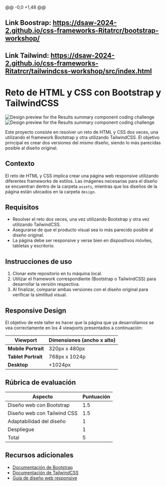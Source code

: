 @@ -0,0 +1,48 @@
## Link Boostrap: https://dsaw-2024-2.github.io/css-frameworks-Ritatrcr/bootstrap-workshop/
## Link Tailwind: https://dsaw-2024-2.github.io/css-frameworks-Ritatrcr/tailwindcss-workshop/src/index.html

# Reto de HTML y CSS con Bootstrap y TailwindCSS

![Design preview for the Results summary component coding challenge](./assets/design/desktop-preview.jpg)
![Design preview for the Results summary component coding challenge](./assets/design/mobile-design.jpg)

Este proyecto consiste en resolver un reto de HTML y CSS dos veces, una utilizando el framework Bootstrap y otra utilizando TailwindCSS. El objetivo principal es crear dos versiones del mismo diseño, siendo lo más parecidas posible al diseño original.

## Contexto

El reto de HTML y CSS implica crear una página web responsive utilizando diferentes frameworks de estilos. Las imágenes necesarias para el diseño se encuentran dentro de la carpeta `assets`, mientras que los diseños de la página están ubicados en la carpeta `design`.

## Requisitos

- Resolver el reto dos veces, una vez utilizando Bootstrap y otra vez utilizando TailwindCSS.
- Asegurarse de que el producto visual sea lo más parecido posible al diseño original.
- La página debe ser responsive y verse bien en dispositivos móviles, tabletas y escritorio.

## Instrucciones de uso

1. Clonar este repositorio en tu máquina local.
2. Utilizar el framework correspondiente (Bootstrap o TailwindCSS) para desarrollar la versión respectiva.
3. Al finalizar, comparar ambas versiones con el diseño original para verificar la similitud visual.

## Responsive Design

El objetivo de este taller es hacer que la página que ya desarrollamos se vea correctamente en los 4 viewports presentados a continuación:

| Viewport            | Dimensiones (ancho x alto) |
| ------------------- | -------------------------- |
| **Mobile Portrait** | 320px x 480px              |
| **Tablet Portrait** | 768px x 1024p              |
| **Desktop**         | +1024px                    |

## Rúbrica de evaluación

| Aspecto                     | Puntuación |
| --------------------------- | ---------- |
| Diseño web con Bootstrap    | 1.5        |
| Diseño web con Tailwind CSS | 1.5        |
| Adaptabilidad del diseño    | 1          |
| Despliegue                  | 1          |
| Total                       | 5          |

## Recursos adicionales

- [Documentación de Bootstrap](https://getbootstrap.com/docs/5.2/getting-started/introduction/)
- [Documentación de TailwindCSS](https://tailwindcss.com/docs)
- [Guía de diseño web responsive](https://www.w3schools.com/html/html_responsive.asp)